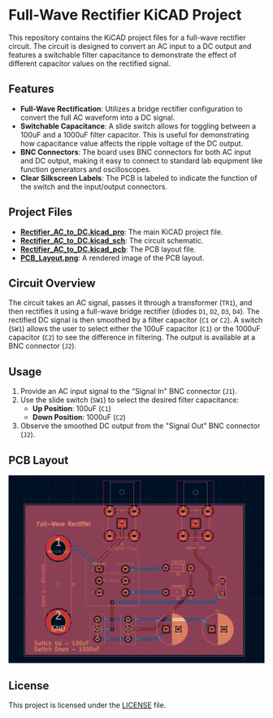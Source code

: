 # Full-Wave Rectifier KiCAD Project

This repository contains the KiCAD project files for a full-wave rectifier circuit. The circuit is designed to convert an AC input to a DC output and features a switchable filter capacitance to demonstrate the effect of different capacitor values on the rectified signal.

## Features

- **Full-Wave Rectification**: Utilizes a bridge rectifier configuration to convert the full AC waveform into a DC signal.
- **Switchable Capacitance**: A slide switch allows for toggling between a 100uF and a 1000uF filter capacitor. This is useful for demonstrating how capacitance value affects the ripple voltage of the DC output.
- **BNC Connectors**: The board uses BNC connectors for both AC input and DC output, making it easy to connect to standard lab equipment like function generators and oscilloscopes.
- **Clear Silkscreen Labels**: The PCB is labeled to indicate the function of the switch and the input/output connectors.

## Project Files

- **[Rectifier_AC_to_DC.kicad_pro](Rectifier_AC_to_DC.kicad_pro)**: The main KiCAD project file.
- **[Rectifier_AC_to_DC.kicad_sch](Rectifier_AC_to_DC.kicad_sch)**: The circuit schematic.
- **[Rectifier_AC_to_DC.kicad_pcb](Rectifier_AC_to_DC.kicad_pcb)**: The PCB layout file.
- **[PCB_Layout.png](PCB_Layout.png)**: A rendered image of the PCB layout.

## Circuit Overview

The circuit takes an AC signal, passes it through a transformer (`TR1`), and then rectifies it using a full-wave bridge rectifier (diodes `D1`, `D2`, `D3`, `D4`). The rectified DC signal is then smoothed by a filter capacitor (`C1` or `C2`). A switch (`SW1`) allows the user to select either the 100uF capacitor (`C1`) or the 1000uF capacitor (`C2`) to see the difference in filtering. The output is available at a BNC connector (`J2`).

## Usage

1.  Provide an AC input signal to the "Signal In" BNC connector (`J1`).
2.  Use the slide switch (`SW1`) to select the desired filter capacitance:
    -   **Up Position**: 100uF (`C1`)
    -   **Down Position**: 1000uF (`C2`)
3.  Observe the smoothed DC output from the "Signal Out" BNC connector (`J2`).

## PCB Layout

![PCB Layout](PCB_Layout.png)

## License

This project is licensed under the [LICENSE](LICENSE) file.